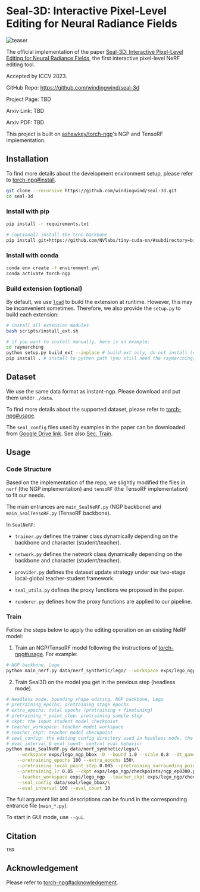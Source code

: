 # Seal-3D: Interactive Pixel-Level Editing for Neural Radiance Fields

![teaser](https://github.com/windingwind/seal-3d/assets/33902321/2200a90e-8717-499a-81d8-6fc0911b8a50)

The official implementation of the paper [Seal-3D: Interactive Pixel-Level Editing for Neural Radiance Fields](), the first interactive pixel-level NeRF editing tool.

Accepted by ICCV 2023.

GitHub Repo: https://github.com/windingwind/seal-3d

Project Page: TBD

Arxiv Link: TBD

Arxiv PDF: TBD

This project is built on [ashawkey/torch-ngp](https://github.com/ashawkey/torch-ngp)'s NGP and TensoRF implementation.

## Installation

To find more details about the development environment setup, please refer to [torch-npg#install](https://github.com/ashawkey/torch-ngp#install).

```bash
git clone --recursive https://github.com/windingwind/seal-3d.git
cd seal-3d
```

### Install with pip

```bash
pip install -r requirements.txt

# (optional) install the tcnn backbone
pip install git+https://github.com/NVlabs/tiny-cuda-nn/#subdirectory=bindings/torch
```

### Install with conda

```bash
conda env create -f environment.yml
conda activate torch-ngp
```

### Build extension (optional)

By default, we use [`load`](https://pytorch.org/docs/stable/cpp_extension.html#torch.utils.cpp_extension.load) to build the extension at runtime.
However, this may be inconvenient sometimes.
Therefore, we also provide the `setup.py` to build each extension:

```bash
# install all extension modules
bash scripts/install_ext.sh

# if you want to install manually, here is an example:
cd raymarching
python setup.py build_ext --inplace # build ext only, do not install (only can be used in the parent directory)
pip install . # install to python path (you still need the raymarching/ folder, since this only install the built extension.)
```

## Dataset

We use the same data format as instant-ngp. Please download and put them under `./data`.

To find more details about the supported dataset, please refer to [torch-npg#usage](https://github.com/ashawkey/torch-ngp#usage).

The `seal_config` files used by examples in the paper can be downloaded from [Google Drive link](https://drive.google.com/file/d/1PWTtO9EqOas5Qh-sRccYVRiJO6wgHoN7/view?usp=sharing). See also [Sec. Train](#train).

## Usage

### Code Structure

Based on the implementation of the repo, we slightly modified the files in `nerf` (the NGP implementation) and `tensoRF` (the TensoRF implementation) to fit our needs.

The main entrances are `main_SealNeRF.py` (NGP backbone) and `main_SealTensoRF.py` (TensoRF backbone).

In `SealNeRF`:

- `trainer.py` defines the trainer class dynamically depending on the backbone and character (student/teacher).

- `network.py` defines the network class dynamically depending on the backbone and character (student/teacher).

- `provider.py` defines the dataset update strategy under our two-stage local-global teacher-student framework.

- `seal_utils.py` defines the proxy functions we proposed in the paper.

- `renderer.py` defines how the proxy functions are applied to our pipeline.

### Train

Follow the steps below to apply the editing operation on an existing NeRF model:

1. Train an NGP/TensoRF model following the instructions of [torch-npg#usage](https://github.com/ashawkey/torch-ngp#usage). For example:

```bash
# NGP backbone, Lego
python main_nerf.py data/nerf_synthetic/lego/ --workspace exps/lego_ngp -O --bound 1.0 --scale 0.8 --dt_gamma 0
```

2. Train Seal3D on the model you get in the previous step (headless mode).

```bash
# Headless mode, bounding shape editing, NGP backbone, Lego
# pretraining_epochs: pretraining stage epochs
# extra_epochs: total epochs (pretraining + finetuning)
# pretraining_*_point_step: pretraining sample step
# ckpt: the input student model checkpoint
# teacher_workspace: teacher model workspace
# teacher_ckpt: teacher model checkpoint
# seal_config: the editing config directory used in headless mode. the config file is $seal_config/seal.json. See also [Sec. Dataset](#dataset).
# eval_interval & eval_count: control eval behavior
python main_SealNeRF.py data/nerf_synthetic/lego/\
    --workspace exps/lego_ngp_bbox -O --bound 1.0 --scale 0.8 --dt_gamma 0\
    --pretraining_epochs 100 --extra_epochs 150\
    --pretraining_local_point_step 0.005 --pretraining_surrounding_point_step -1\
    --pretraining_lr 0.05 --ckpt exps/lego_ngp/checkpoints/ngp_ep0300.pth\
    --teacher_workspace exps/lego_ngp --teacher_ckpt exps/lego_ngp/checkpoints/ngp_ep0300.pth\
    --seal_config data/seal/lego_bbox/\
    --eval_interval 100 --eval_count 10
```

The full argument list and descriptions can be found in the corresponding entrance file (`main_*.py`).

To start in GUI mode, use `--gui`.

## Citation

```
TBD
```

## Acknowledgement

Please refer to [torch-npg#acknowledgement](https://github.com/ashawkey/torch-ngp#acknowledgement).
